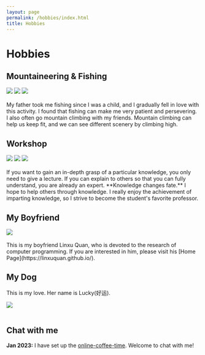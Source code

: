 ```yaml
---
layout: page
permalink: /hobbies/index.html
title: Hobbies
---
```


# Hobbies

## Mountaineering & Fishing

<div class="third">
<img src="https://github.com/YanyingWei1997/YanyingWei1997.github.io/blob/main/images/Mountaineering.jpg?raw=true">
<img src="https://github.com/YanyingWei1997/YanyingWei1997.github.io/blob/main/images/climbing.jpg?raw=true">
<img src="https://github.com/YanyingWei1997/YanyingWei1997.github.io/blob/main/images/cli.jpg?raw=true">
</div>
<br> My father took me fishing since I was a child, and I gradually fell in love with this activity. I found that fishing can make me very patient and persevering. 
I also often go mountain climbing with my friends. Mountain climbing can help us keep fit, and we can see different scenery by climbing high.


## Workshop

<div class="third">
<img src="https://github.com/YanyingWei1997/YanyingWei1997.github.io/blob/main/images/work.jpg?raw=true">
<img src="https://github.com/YanyingWei1997/YanyingWei1997.github.io/blob/main/images/work1.jpg?raw=true">
<img src="https://github.com/YanyingWei1997/YanyingWei1997.github.io/blob/main/images/work2.jpg?raw=true">
</div>
<br>If you want to gain an in-depth grasp of a particular knowledge, you only need to give a lecture. 
If you can explain to others so that you can fully understand, you are already an expert. 
**Knowledge changes fate.** 
I hope to help others through knowledge. 
I really enjoy the achievement of imparting knowledge, so I strive to become the student's favorite professor.

<br>

## My Boyfriend

<div>
<img src="https://github.com/YanyingWei1997/YanyingWei1997.github.io/blob/main/images/boyfriend.jpg?raw=true">
</div>
<br>
This is my boyfriend Linxu Quan, who is devoted to the research of computer programming. 
If you are interested in him, please visit his [Home Page](https://linxuquan.github.io/).
<br>

## My Dog

This is my love. Her name is Lucky(好运).

<div>
<img src="https://github.com/YanyingWei1997/YanyingWei1997.github.io/blob/main/images/dog1.jpg?raw=true">
</div>
<br>

## Chat with me

**Jan 2023:** I have set up the [online-coffee-time](https://calendly.com/yanyingwei/30min). Welcome to chat with me!


<!-- Calendly inline widget begin -->
<div class="calendly-inline-widget" data-url="https://calendly.com/yanyingwei/30min" style="min-width:320px;height:700px;"></div>
<script type="text/javascript" src="https://assets.calendly.com/assets/external/widget.js" async></script>
<!-- Calendly inline widget end -->